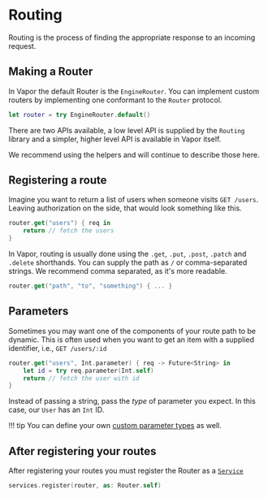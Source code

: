# Routing

Routing is the process of finding the appropriate response to an incoming request.

## Making a Router

In Vapor the default Router is the `EngineRouter`. You can implement custom routers by implementing one conformant to the `Router` protocol.

```swift
let router = try EngineRouter.default()
```

There are two APIs available, a low level API is supplied by the `Routing` library and a simpler, higher level API is available in Vapor itself.

We recommend using the helpers and will continue to describe those here.

## Registering a route

Imagine you want to return a list of users when someone visits `GET /users`.
Leaving authorization on the side, that would look something like this.

```swift
router.get("users") { req in
    return // fetch the users
}
```

In Vapor, routing is usually done using the `.get`, `.put`, `.post`, `.patch` and `.delete` shorthands.
You can supply the path as `/` or comma-separated strings. We recommend comma separated, as it's more readable.

```swift
router.get("path", "to", "something") { ... }
```

## Parameters

Sometimes you may want one of the components of your route path to be dynamic. This is often used when
you want to get an item with a supplied identifier, i.e., `GET /users/:id`

```swift
router.get("users", Int.parameter) { req -> Future<String> in
    let id = try req.parameter(Int.self)
    return // fetch the user with id
}
```

Instead of passing a string, pass the _type_ of parameter you expect. In this case, our `User` has an `Int` ID.

!!! tip
    You can define your own [custom parameter types](../routing/parameters.md) as well.

## After registering your routes

After registering your routes you must register the Router as a [`Service`](../services/getting-started.md)

```swift
services.register(router, as: Router.self)
```
